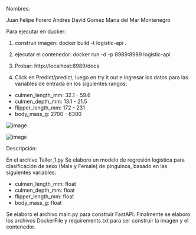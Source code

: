 Nombres:

Juan Felipe Forero
Andres David Gomez
Maria del Mar Montenegro

Para ejecutar en ducker:

1. construir imagen:
docker build -t logistic-api .

2. ejecutar el contenedor: 
docker run -d -p 8989:8989 logistic-api

3. Probar:
http://localhost:8989/docs

4. Click en Predict/predict, luego en try it out e ingresar los datos para las variables de entrada en los siguientes rangos:
*   culmen_length_mm: 32.1 - 59.6
*   culmen_depth_mm: 13.1 - 21.5
*   flipper_length_mm: 172 - 231
*   body_mass_g: 2700 - 6300

![image](https://github.com/user-attachments/assets/f654de8f-4af0-4516-bc51-b9710aa9ee6f)

![image](https://github.com/user-attachments/assets/bfac4808-33aa-4a59-a380-d51b329ab359)


Descripción:

En el archivo Taller_1.py Se elaboro un modelo de regresión logistica para clasificación de sexo (Male y Female) de pinguinos, basado en las siguientes variables:
*   culmen_length_mm: float
*   culmen_depth_mm: float
*   flipper_length_mm: float
*   body_mass_g: float

Se elaboro el archivo main.py para construir FastAPI.
Finalmente se elaboro los archivos DockerFile y requirements.txt para ser construir la imagen y el contenedor.


  
